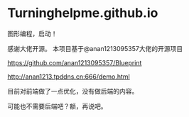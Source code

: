 # Turninghelpme.github.io
图形编程，启动！

感谢大佬开源。
本项目基于@anan1213095357大佬的开源项目

https://github.com/anan1213095357/Blueprint

http://anan1213.tpddns.cn:666/demo.html

目前对前端做了一点优化，没有做后端的内容。

可能也不需要后端吧？额，再说吧。
